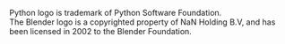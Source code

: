 Python logo is trademark of Python Software Foundation.  
The Blender logo is a copyrighted property of NaN Holding B.V, and has been licensed in 2002 to the Blender Foundation.  
